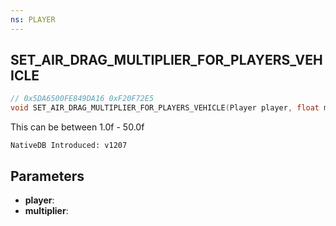 ```yaml
---
ns: PLAYER
---
```

## SET_AIR_DRAG_MULTIPLIER_FOR_PLAYERS_VEHICLE

```c
// 0x5DA6500FE849DA16 0xF20F72E5
void SET_AIR_DRAG_MULTIPLIER_FOR_PLAYERS_VEHICLE(Player player, float multiplier);
```

This can be between 1.0f - 50.0f

```
NativeDB Introduced: v1207
```

## Parameters
* **player**:
* **multiplier**:
